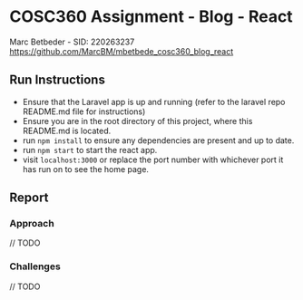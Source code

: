 # COSC360 Assignment - Blog - React

Marc Betbeder - SID: 220263237
https://github.com/MarcBM/mbetbede_cosc360_blog_react

## Run Instructions

- Ensure that the Laravel app is up and running (refer to the laravel repo README.md file for instructions)
- Ensure you are in the root directory of this project, where this README.md is located.
- run `npm install` to ensure any dependencies are present and up to date.
- run `npm start` to start the react app.
- visit `localhost:3000` or replace the port number with whichever port it has run on to see the home page.

## Report

### Approach

// TODO

### Challenges

// TODO
